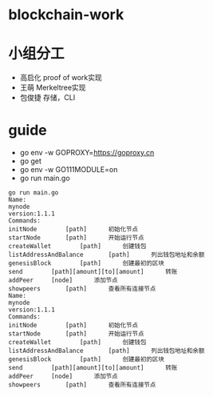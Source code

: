 # blockchain-work

# 小组分工
* 高启化 proof of work实现
* 王萌   Merkeltree实现
* 包俊捷 存储，CLI 
# guide
* go env -w GOPROXY=https://goproxy.cn
* go get
* go env -w GO111MODULE=on
* go run main.go

```
go run main.go
Name:
mynode
version:1.1.1
Commands:
initNode		[path]		初始化节点
startNode		[path]		开始运行节点
createWallet		[path]		创建钱包
listAddressAndBalance		[path]		列出钱包地址和余额
genesisBlock		[path]		创建最初的区块
send		[path][amount][to][amount]		转账
addPeer		[node]		添加节点
showpeers		[path]		查看所有连接节点
Name:
mynode
version:1.1.1
Commands:
initNode		[path]		初始化节点
startNode		[path]		开始运行节点
createWallet		[path]		创建钱包
listAddressAndBalance		[path]		列出钱包地址和余额
genesisBlock		[path]		创建最初的区块
send		[path][amount][to][amount]		转账
addPeer		[node]		添加节点
showpeers		[path]		查看所有连接节点
```
